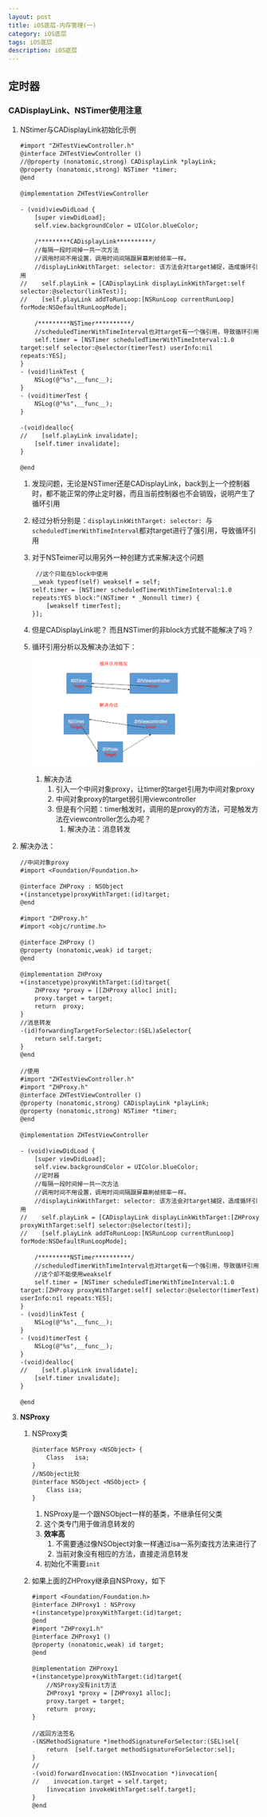 ```yaml
---
layout: post
title: iOS底层-内存管理(一)
category: iOS底层
tags: iOS底层
description: iOS底层
---  
```


## 定时器
### CADisplayLink、NSTimer使用注意 
1. NStimer与CADisplayLink初始化示例
    
    ```
    #import "ZHTestViewController.h"
    @interface ZHTestViewController ()
    //@property (nonatomic,strong) CADisplayLink *playLink;
    @property (nonatomic,strong) NSTimer *timer;
    @end
    
    @implementation ZHTestViewController
    
    - (void)viewDidLoad {
        [super viewDidLoad];
        self.view.backgroundColor = UIColor.blueColor;
        
        /*********CADisplayLink**********/
        //每隔一段时间掉一共一次方法
        //调用时间不用设置，调用时间间隔跟屏幕刷帧频率一样。
        //displayLinkWithTarget: selector: 该方法会对target捕捉，造成循环引用
    //    self.playLink = [CADisplayLink displayLinkWithTarget:self selector:@selector(linkTest)];
    //    [self.playLink addToRunLoop:[NSRunLoop currentRunLoop] forMode:NSDefaultRunLoopMode];
        
        /*********NSTimer**********/
        //scheduledTimerWithTimeInterval也对target有一个强引用，导致循环引用
        self.timer = [NSTimer scheduledTimerWithTimeInterval:1.0 target:self selector:@selector(timerTest) userInfo:nil repeats:YES];
    }
    - (void)linkTest {
        NSLog(@"%s",__func__);
    }
    - (void)timerTest {
        NSLog(@"%s",__func__);
    }
    
    -(void)dealloc{
    //    [self.playLink invalidate];
        [self.timer invalidate];
    }
    
    @end
    ```
    
    1. 发现问题，无论是NSTimer还是CADisplayLink，back到上一个控制器时，都不能正常的停止定时器，而且当前控制器也不会销毁，说明产生了循环引用
    2. 经过分析分别是：`displayLinkWithTarget: selector: `与`scheduledTimerWithTimeInterval`都对target进行了强引用，导致循环引用
    3. 对于NSTeimer可以用另外一种创建方式来解决这个问题
        
        ```
         //这个只能在block中使用
        __weak typeof(self) weakself = self;
        self.timer = [NSTimer scheduledTimerWithTimeInterval:1.0 repeats:YES block:^(NSTimer * _Nonnull timer) {
            [weakself timerTest];
        }];
        ```
    3. 但是CADisplayLink呢？ 而且NSTimer的非block方式就不能解决了吗？
    4. 循环引用分析以及解决办法如下：
        
        ![图4](https://raw.githubusercontent.com/zhoghua123/imgsBed/master/diceng24.png)
        
        1. 解决办法
            1. 引入一个中间对象proxy，让timer的target引用为中间对象proxy
            2. 中间对象proxy的target弱引用viewcontroller
            3. 但是有个问题：timer触发时，调用的是proxy的方法，可是触发方法在viewcontroller怎么办呢？ 
                1. 解决办法：消息转发
2. 解决办法：
    
    ```
    //中间对象proxy
    #import <Foundation/Foundation.h>

    @interface ZHProxy : NSObject
    +(instancetype)proxyWithTarget:(id)target;
    @end
    
    #import "ZHProxy.h"
    #import <objc/runtime.h>
    
    @interface ZHProxy ()
    @property (nonatomic,weak) id target;
    @end
    
    @implementation ZHProxy
    +(instancetype)proxyWithTarget:(id)target{
        ZHProxy *proxy = [[ZHProxy alloc] init];
        proxy.target = target;
        return  proxy;
    }
    //消息转发
    -(id)forwardingTargetForSelector:(SEL)aSelector{
        return self.target;
    }
    @end
    
    //使用
    #import "ZHTestViewController.h"
    #import "ZHProxy.h"
    @interface ZHTestViewController ()
    @property (nonatomic,strong) CADisplayLink *playLink;
    @property (nonatomic,strong) NSTimer *timer;
    @end
    
    @implementation ZHTestViewController
    
    - (void)viewDidLoad {
        [super viewDidLoad];
        self.view.backgroundColor = UIColor.blueColor;
        //定时器
        //每隔一段时间掉一共一次方法
        //调用时间不用设置，调用时间间隔跟屏幕刷帧频率一样。
        //displayLinkWithTarget: selector: 该方法会对target捕捉，造成循环引用
    //    self.playLink = [CADisplayLink displayLinkWithTarget:[ZHProxy proxyWithTarget:self] selector:@selector(test)];
    //    [self.playLink addToRunLoop:[NSRunLoop currentRunLoop] forMode:NSDefaultRunLoopMode];
        
        /*********NSTimer**********/
        //scheduledTimerWithTimeInterval也对target有一个强引用，导致循环引用        
        //这个却不能使用weakself
        self.timer = [NSTimer scheduledTimerWithTimeInterval:1.0 target:[ZHProxy proxyWithTarget:self] selector:@selector(timerTest) userInfo:nil repeats:YES];
    }
    - (void)linkTest {
        NSLog(@"%s",__func__);
    }
    - (void)timerTest {
        NSLog(@"%s",__func__);
    }
    -(void)dealloc{
    //    [self.playLink invalidate];
        [self.timer invalidate];
    }
    
    @end

    ```
3. **NSProxy**
    1. NSProxy类
    
        ```
        @interface NSProxy <NSObject> {
            Class	isa;
        }
        //NSObject比较
        @interface NSObject <NSObject> {
            Class isa;
        }
        ```
        
        1. NSProxy是一个跟NSObject一样的基类，不继承任何父类
        2. 这个类专门用于做消息转发的
        3. **效率高**
            1. 不需要通过像NSObject对象一样通过isa一系列查找方法来进行了
            2. 当前对象没有相应的方法，直接走消息转发
        3. 初始化不需要`init`
    2. 如果上面的ZHProxy继承自NSProxy，如下
        
        ```
        #import <Foundation/Foundation.h>
        @interface ZHProxy1 : NSProxy
        +(instancetype)proxyWithTarget:(id)target;
        @end
        #import "ZHProxy1.h"
        @interface ZHProxy1 ()
        @property (nonatomic,weak) id target;
        @end
        
        @implementation ZHProxy1
        +(instancetype)proxyWithTarget:(id)target{
            //NSProxy没有init方法
            ZHProxy1 *proxy = [ZHProxy1 alloc];
            proxy.target = target;
            return  proxy;
        }
        
        //返回方法签名
        -(NSMethodSignature *)methodSignatureForSelector:(SEL)sel{
            return  [self.target methodSignatureForSelector:sel];
        }
        //
        -(void)forwardInvocation:(NSInvocation *)invocation{
        //    invocation.target = self.target;
            [invocation invokeWithTarget:self.target];
        }
        @end
        ```

